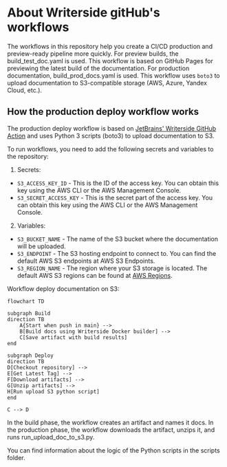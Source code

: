 # About Writerside gitHub's workflows

The workflows in this repository help you create a CI/CD production and preview-ready pipeline more quickly. For preview builds, the build_test_doc.yaml is used. This workflow is based on GitHub Pages for previewing the latest build of the documentation. For production documentation, build_prod_docs.yaml is used. This workflow uses `boto3` to upload documentation to S3-compatible storage (AWS, Azure, Yandex Cloud, etc.).

## How the production deploy workflow works

The production deploy workflow is based on [JetBrains' Writerside GitHub Action](https://github.com/JetBrains/writerside-github-action) and uses Python 3 scripts (boto3) to upload documentation to S3.


To run workflows, you need to add the following secrets and variables to the repository:

1. Secrets:
  * `S3_ACCESS_KEY_ID` - This is the ID of the access key. You can obtain this key using the AWS CLI or the AWS Management Console.
  * `S3_SECRET_ACCESS_KEY` - This is the secret part of the access key. You can obtain this key using the AWS CLI or the AWS Management Console.

2. Variables:
  * `S3_BUCKET_NAME` - The name of the S3 bucket where the documentation will be uploaded.
  * `S3_ENDPOINT` - The S3 hosting endpoint to connect to. You can find the default AWS S3 endpoints at AWS S3 Endpoints.
  * `S3_REGION_NAME` - The region where your S3 storage is located. The default AWS S3 regions can be found at [AWS Regions](https://docs.aws.amazon.com/general/latest/gr/s3.html).


Workflow deploy documentation on S3:

```mermaid
flowchart TD

subgraph Build
direction TB
    A{Start when push in main} --> 
    B[Build docs using Writerside Docker builder] -->
    C[Save artifact with build results]
end

subgraph Deploy
direction TB
D[Checkout repository] --> 
E[Get Latest Tag] --> 
F[Download artifacts] -->
G[Unzip artifacts] -->
H[Run upload S3 python script]
end

C --> D
```
    
In the build phase, the workflow creates an artifact and names it docs. In the production phase, the workflow downloads the artifact, unzips it, and runs run_upload_doc_to_s3.py.

You can find information about the logic of the Python scripts in the scripts folder.